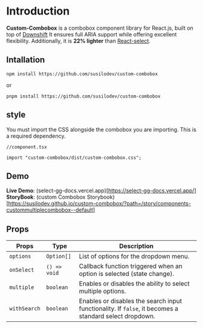 # Introduction

**Custom-Combobox** is a combobox component library for React.js, built on top of [Downshift](https://www.downshift-js.com/)
It ensures full ARIA support while offering excellent flexibility.
Additionally, it is **22% lighter** than [React-select](https://react-select.com/).

## Intallation

```
npm install https://github.com/susilodev/custom-combobox
```

or

```
pnpm install https://github.com/susilodev/custom-combobox
```

## style

You must import the CSS alongside the combobox you are importing. This is a required dependency.

```
//component.tsx

import "custom-combobox/dist/custom-combobox.css";
```

## Demo

**Live Demo**: (select-gg-docs.vercel.app)[https://select-gg-docs.vercel.app/]
**StoryBook**: (custom Combobox Storybook)[https://susilodev.github.io/custom-combobox/?path=/story/components-custommultiplecombobox--default]

## Props

| Props        | Type         | Description                                                                                            |
| ------------ | ------------ | ------------------------------------------------------------------------------------------------------ |
| `options`    | `Option[]`   | List of options for the dropdown menu.                                                                 |
| `onSelect`   | `() => void` | Callback function triggered when an option is selected (state change).                                 |
| `multiple`   | `boolean`    | Enables or disables the ability to select multiple options.                                            |
| `withSearch` | `boolean`    | Enables or disables the search input functionality. If `false`, it becomes a standard select dropdown. |
